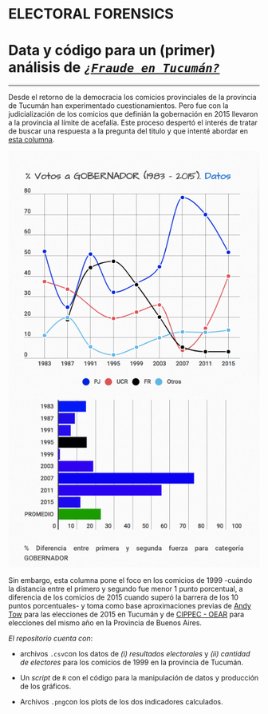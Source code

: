 # ELECTORAL FORENSICS
# Data y código para un (primer) análisis de [_`¿Fraude en Tucumán?`_](https://medium.com/el-pago-y-las-rosca/fraude-en-tucum%C3%A1n-d490a19842d8)
----

Desde el retorno de la democracia los comicios provinciales de la provincia de Tucumán han experimentado cuestionamientos. Pero fue con la judicialización de los comicios que definián la gobernación en 2015 llevaron a la provincia al límite de acefalía. Este proceso despertó el interés de tratar de buscar una respuesta a la pregunta del titulo y que intenté abordar en [esta columna](https://medium.com/el-pago-y-las-rosca/fraude-en-tucum%C3%A1n-d490a19842d8). 


![tuc.historico](https://github.com/TuQmano/Electoral_Forensics/blob/master/TUCUMAN/TUC.historico.png)

Sin embargo, esta columna pone el foco en los comicios de 1999 -cuándo la distancia entre el primero y segundo fue menor 1 punto porcentual, a diferencia de los comicios de 2015 cuando superó la barrera de los 10 puntos porcentuales- y toma como base aproximaciones previas de [Andy Tow](http://andytow.com/scripts/fraudometro/index.php?d=23&p=482&c=Gobernador%20y%20Vice%2023/08/2015&w=600&h=300&m=29) para las elecciones de 2015 en Tucumán y de [CIPPEC - OEAR](http://oear.cippec.org/wp-content/uploads/2017/07/DPP-186-Autopsia-de-la-PBA-2015-los-datos-electorales-hablan-Page-Antenucci-Leiras-julio-2017-1.pdf) para elecciones del mismo año en la Provincia de Buenos Aires.  


*El repositorio cuenta con*:

* archivos `.csv`con los datos de _(i) resultados electorales_ y _(ii) cantidad de electores_ para los comicios de 1999 en la provincia de Tucumán.

* Un _script_ de `R` con el código para la manipulación de datos y producción de los gráficos.

* Archivos `.png`con los plots de los dos indicadores calculados. 

